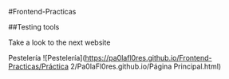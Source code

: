 #Frontend-Practicas

##Testing tools

Take a look to the next website

Pestelería
![Pestelería](https://pa0lafl0res.github.io/Frontend-Practicas/Práctica 2/Pa0laFl0res.github.io/Página Principal.html)

	
